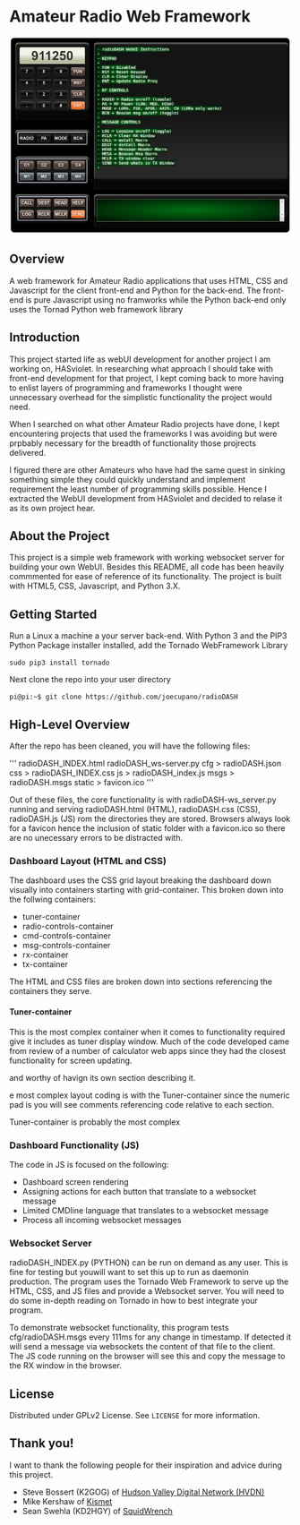 <!--
- 
- radioDASH README.md
-
-->

# Amateur Radio Web Framework

![alt-test](https://github.com/joecupano/radiodash/blob/main/radioDASH-example.png)

## Overview

A web framework for Amateur Radio applications that uses HTML, CSS and Javascript for
the client front-end and Python for the back-end. The front-end is pure Javascript
using no framworks while the Python back-end only uses the Tornad Python web framework
library

## Introduction

This project started life as webUI development for another project I am working on, HASviolet.
In researching what approach I should take with front-end development for that project, I kept
coming back to more having to enlist layers of programming and frameworks I thought were
unnecessary overhead for the simplistic functionality the project would need.

When I searched on what other Amateur Radio projects have done, I kept encountering projects
that used the frameworks I was avoiding but were prpbably necessary for the breadth of
functionality those projrects delivered.

I figured there are other Amateurs who have had the same quest in sinking something simple
they could quickly understand and implement requirement the least number of programming
skills possible. Hence I extracted the WebUI development from HASviolet and decided to
relase it as its own project hear.

## About the Project

This project is a simple web framework with working websocket server for building your own
WebUI. Besides this README, all code has been heavily commmented for ease of reference of its
functionality. The project is built with HTML5, CSS, Javascript, and Python 3.X.

## Getting Started

Run a Linux a machine a your server back-end. With Python 3 and the PIP3 Python Package
installer installed, add the Tornado WebFramework Library
   ```
   sudo pip3 install tornado
   ```
Next clone the repo into your user directory
   ```
   pi@pi:~$ git clone https://github.com/joecupano/radioDASH
   ```

## High-Level Overview

After the repo has been cleaned, you will have the following files:

'''
radioDASH_INDEX.html
radioDASH_ws-server.py
     cfg > radioDASH.json
     css > radioDASH_INDEX.css
      js > radioDASH_index.js
    msgs > radioDASH.msgs
  static > favicon.ico
'''

Out of these files, the core functionality is with radioDASH-ws_server.py running and serving
radioDASH.html (HTML), radioDASH.css (CSS), radioDASH.js (JS) rom the directories they are
stored. Browsers always look for a favicon hence the inclusion of static folder with a
favicon.ico so there are no unecessary errors to be distracted with.

### Dashboard Layout (HTML and CSS)

The dashboard uses the CSS grid layout breaking the dashboard down visually into containers
starting with grid-container. This broken down into the follwing containers:

* tuner-container
* radio-controls-container
* cmd-controls-container
* msg-controls-container
* rx-container
* tx-container

The HTML and CSS files are broken down into sections referencing the containers they serve.

#### Tuner-container

This is the most complex container when it comes to functionality required give it includes
as tuner display window. Much of the code developed came from review of a number of
calculator web apps since they had the closest functionality for screen updating.

and worthy of havign its own section describing it.

e most complex layout coding is with the Tuner-container since the numeric
pad is you will see comments referencing code relative to each section.

Tuner-container is probably the most complex

### Dashboard Functionality (JS)

The code in JS is focused on the following:
* Dashboard screen rendering
* Assigning actions for each button that translate to a websocket message
* Limited CMDline language that translates to a websocket message
* Process all incoming websocket messages

### Websocket Server

radioDASH_INDEX.py (PYTHON) can be run on demand as any user. This is fine for testing but
youwill want to set this up to run as daemonin production. The program uses the Tornado Web
Framework to serve up the HTML, CSS, and JS files and provide a Websocket server. You will
need to do some in-depth reading on Tornado in how to best integrate your program.

To demonstrate websocket functionality, this program tests cfg/radioDASH.msgs every 111ms for
any change in timestamp. If detected it will send a message via websockets the content of that
file to the client. The JS code running on the browser will see this and copy the message
to the RX window in the browser.

## License

Distributed under GPLv2 License. See `LICENSE` for more information.

## Thank you!

I want to thank the following people for their inspiration and advice during this project.

- Steve Bossert (K2GOG) of [Hudson Valley Digital Network (HVDN)](https://hvdn.org "Hudson Valley Digital Network (HVDN)")
- Mike Kershaw of [Kismet](https://www.kismetwireless.net/ "Kismet")
- Sean Swehla (KD2HGY) of [SquidWrench](http://squidwrench.org/ "SquidWrench")


